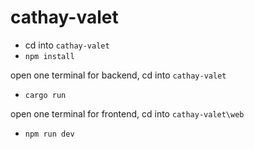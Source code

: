 # cathay-valet

- cd into `cathay-valet`
- `npm install`

open one terminal for backend, cd into `cathay-valet`
- `cargo run`

open one terminal for frontend, cd into `cathay-valet\web`
- `npm run dev`
